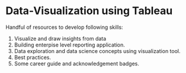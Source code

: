 # Data-Visualization using Tableau

Handful of resources to develop following skills:
1. Visualize and draw insights from data
2. Building enterpise level reporting application.
3. Data exploration and data science concepts using visualization tool.
4. Best practices.
5. Some career guide and acknowledgement badges.

